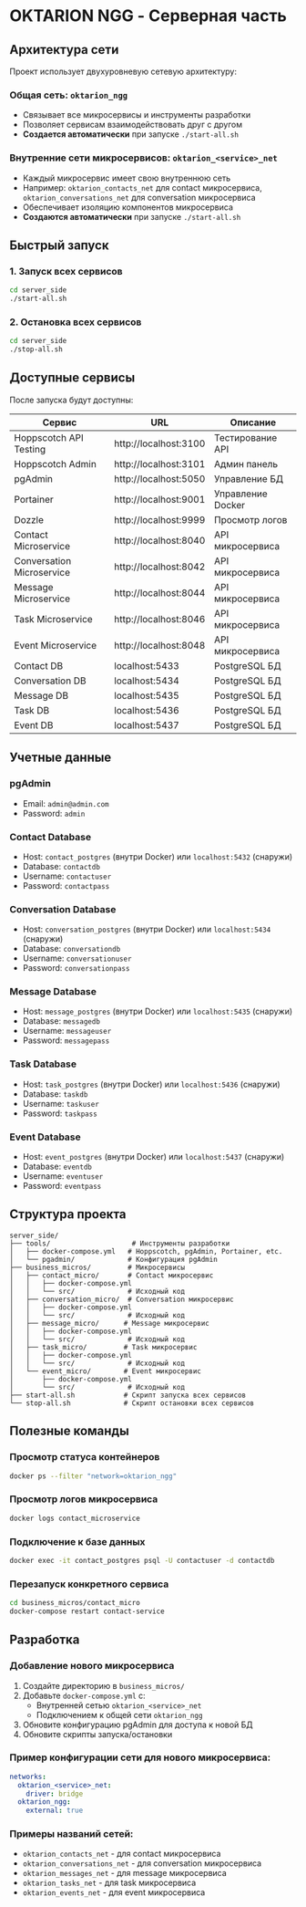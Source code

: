 # OKTARION NGG - Серверная часть

## Архитектура сети

Проект использует двухуровневую сетевую архитектуру:

### Общая сеть: `oktarion_ngg`
- Связывает все микросервисы и инструменты разработки
- Позволяет сервисам взаимодействовать друг с другом
- **Создается автоматически** при запуске `./start-all.sh`

### Внутренние сети микросервисов: `oktarion_<service>_net`
- Каждый микросервис имеет свою внутреннюю сеть
- Например: `oktarion_contacts_net` для contact микросервиса, `oktarion_conversations_net` для conversation микросервиса
- Обеспечивает изоляцию компонентов микросервиса
- **Создаются автоматически** при запуске `./start-all.sh`

## Быстрый запуск

### 1. Запуск всех сервисов
```bash
cd server_side
./start-all.sh
```

### 2. Остановка всех сервисов
```bash
cd server_side
./stop-all.sh
```

## Доступные сервисы

После запуска будут доступны:

| Сервис | URL | Описание |
|--------|-----|----------|
| Hoppscotch API Testing | http://localhost:3100 | Тестирование API |
| Hoppscotch Admin | http://localhost:3101 | Админ панель |
| pgAdmin | http://localhost:5050 | Управление БД |
| Portainer | http://localhost:9001 | Управление Docker |
| Dozzle | http://localhost:9999 | Просмотр логов |
| Contact Microservice | http://localhost:8040 | API микросервиса |
| Conversation Microservice | http://localhost:8042 | API микросервиса |
| Message Microservice | http://localhost:8044 | API микросервиса |
| Task Microservice | http://localhost:8046 | API микросервиса |
| Event Microservice | http://localhost:8048 | API микросервиса |
| Contact DB | localhost:5433 | PostgreSQL БД |
| Conversation DB | localhost:5434 | PostgreSQL БД |
| Message DB | localhost:5435 | PostgreSQL БД |
| Task DB | localhost:5436 | PostgreSQL БД |
| Event DB | localhost:5437 | PostgreSQL БД |

## Учетные данные

### pgAdmin
- Email: `admin@admin.com`
- Password: `admin`

### Contact Database
- Host: `contact_postgres` (внутри Docker) или `localhost:5432` (снаружи)
- Database: `contactdb`
- Username: `contactuser`
- Password: `contactpass`

### Conversation Database
- Host: `conversation_postgres` (внутри Docker) или `localhost:5434` (снаружи)
- Database: `conversationdb`
- Username: `conversationuser`
- Password: `conversationpass`

### Message Database
- Host: `message_postgres` (внутри Docker) или `localhost:5435` (снаружи)
- Database: `messagedb`
- Username: `messageuser`
- Password: `messagepass`

### Task Database
- Host: `task_postgres` (внутри Docker) или `localhost:5436` (снаружи)
- Database: `taskdb`
- Username: `taskuser`
- Password: `taskpass`

### Event Database
- Host: `event_postgres` (внутри Docker) или `localhost:5437` (снаружи)
- Database: `eventdb`
- Username: `eventuser`
- Password: `eventpass`

## Структура проекта

```
server_side/
├── tools/                    # Инструменты разработки
│   ├── docker-compose.yml   # Hoppscotch, pgAdmin, Portainer, etc.
│   └── pgadmin/             # Конфигурация pgAdmin
├── business_micros/         # Микросервисы
│   ├── contact_micro/       # Contact микросервис
│   │   ├── docker-compose.yml
│   │   └── src/             # Исходный код
│   ├── conversation_micro/  # Conversation микросервис
│   │   ├── docker-compose.yml
│   │   └── src/             # Исходный код
│   ├── message_micro/      # Message микросервис
│   │   ├── docker-compose.yml
│   │   └── src/             # Исходный код
│   ├── task_micro/         # Task микросервис
│   │   ├── docker-compose.yml
│   │   └── src/             # Исходный код
│   └── event_micro/        # Event микросервис
│       ├── docker-compose.yml
│       └── src/             # Исходный код
├── start-all.sh            # Скрипт запуска всех сервисов
└── stop-all.sh             # Скрипт остановки всех сервисов
```

## Полезные команды

### Просмотр статуса контейнеров
```bash
docker ps --filter "network=oktarion_ngg"
```

### Просмотр логов микросервиса
```bash
docker logs contact_microservice
```

### Подключение к базе данных
```bash
docker exec -it contact_postgres psql -U contactuser -d contactdb
```

### Перезапуск конкретного сервиса
```bash
cd business_micros/contact_micro
docker-compose restart contact-service
```

## Разработка

### Добавление нового микросервиса

1. Создайте директорию в `business_micros/`
2. Добавьте `docker-compose.yml` с:
   - Внутренней сетью `oktarion_<service>_net`
   - Подключением к общей сети `oktarion_ngg`
3. Обновите конфигурацию pgAdmin для доступа к новой БД
4. Обновите скрипты запуска/остановки

### Пример конфигурации сети для нового микросервиса:
```yaml
networks:
  oktarion_<service>_net:
    driver: bridge
  oktarion_ngg:
    external: true
```

### Примеры названий сетей:
- `oktarion_contacts_net` - для contact микросервиса
- `oktarion_conversations_net` - для conversation микросервиса  
- `oktarion_messages_net` - для message микросервиса
- `oktarion_tasks_net` - для task микросервиса
- `oktarion_events_net` - для event микросервиса
